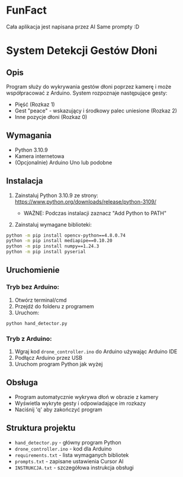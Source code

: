 # FunFact
Cała aplikacja jest napisana przez AI 
Same prompty :D
# System Detekcji Gestów Dłoni

## Opis
Program służy do wykrywania gestów dłoni poprzez kamerę i może współpracować z Arduino. System rozpoznaje następujące gesty:
- Pięść (Rozkaz 1)
- Gest "peace" - wskazujący i środkowy palec uniesione (Rozkaz 2)
- Inne pozycje dłoni (Rozkaz 0)

## Wymagania
- Python 3.10.9
- Kamera internetowa
- (Opcjonalnie) Arduino Uno lub podobne

## Instalacja

1. Zainstaluj Python 3.10.9 ze strony: https://www.python.org/downloads/release/python-3109/
   - WAŻNE: Podczas instalacji zaznacz "Add Python to PATH"

2. Zainstaluj wymagane biblioteki:
```bash
python -m pip install opencv-python==4.8.0.74
python -m pip install mediapipe==0.10.20
python -m pip install numpy==1.24.3
python -m pip install pyserial
```

## Uruchomienie

### Tryb bez Arduino:
1. Otwórz terminal/cmd
2. Przejdź do folderu z programem
3. Uruchom:
```bash
python hand_detector.py
```

### Tryb z Arduino:
1. Wgraj kod `drone_controller.ino` do Arduino używając Arduino IDE
2. Podłącz Arduino przez USB
3. Uruchom program Python jak wyżej

## Obsługa
- Program automatycznie wykrywa dłoń w obrazie z kamery
- Wyświetla wykryte gesty i odpowiadające im rozkazy
- Naciśnij 'q' aby zakończyć program

## Struktura projektu
- `hand_detector.py` - główny program Python
- `drone_controller.ino` - kod dla Arduino
- `requirements.txt` - lista wymaganych bibliotek
- `prompts.txt` - zapisane ustawienia Cursor AI
- `INSTRUKCJA.txt` - szczegółowa instrukcja obsługi 
